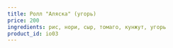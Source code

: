 ```yaml
---
title: Ролл "Аляска" (угорь)
price: 200
ingredients: рис, нори, сыр, томаго, кунжут, угорь
product_id: io03
---
```



